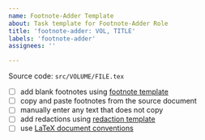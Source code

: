 ```yaml
---
name: Footnote-Adder Template
about: Task template for Footnote-Adder Role
title: 'footnote-adder: VOL, TITLE'
labels: 'footnote-adder'
assignees: ''

---
```


Source code: `src/VOLUME/FILE.tex`

- [ ] add blank footnotes using [footnote template](https://github.com/iandennismiller/mueller-report#footnote-template)
- [ ] copy and paste footnotes from the source document
- [ ] manually enter any text that does not copy
- [ ] add redactions using [redaction template](https://github.com/iandennismiller/mueller-report#redacting-template)
- [ ] use [LaTeX document conventions](https://github.com/iandennismiller/mueller-report#document-source-code-conventions)
